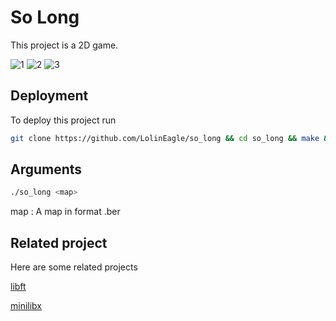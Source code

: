 # So Long
This project is a 2D game.

![1](https://github.com/user-attachments/assets/9f5eb7c1-bd90-420c-adfb-0af6803b30ce)
![2](https://github.com/user-attachments/assets/3a0863e4-8a79-48bb-938e-11b520ac4bb8)
![3](https://github.com/user-attachments/assets/890866cd-c1fb-43cc-9d74-87571f3e16b9)

## Deployment
To deploy this project run
```bash
git clone https://github.com/LolinEagle/so_long && cd so_long && make && ./so_long maps/subject.ber
```

## Arguments
```bash
./so_long <map>
```
map : A map in format .ber

## Related project
Here are some related projects

[libft](https://github.com/LolinEagle/libft)

[minilibx](https://github.com/42Paris/minilibx-linux)

